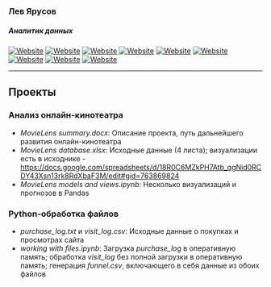 ### Лев Ярусов
##### Аналитик данных

[![Website](https://img.shields.io/badge/SQL-000000.svg?&style=for-the-badge)](https://www.w3schools.com/sql/)
[![Website](https://img.shields.io/badge/-MySQL-007D7D.svg?&style=for-the-badge&logo=mysql&logoColor=E97100)](https://mysql.com)
[![Website](https://img.shields.io/badge/-PostgreSQL-ffffff.svg?&style=for-the-badge&logo=postgresql&logoColor=336791)](https://postgresql.com)
[![Website](https://img.shields.io/badge/-Python_3-ffdb65.svg?&style=for-the-badge&logo=python&logoColor=3776ab)](https://www.python.org/)
[![Website](https://img.shields.io/badge/-Pandas-ffffff.svg?&style=for-the-badge&logo=pandas&logoColor=130754)](https://pandas.pydata.org/)
[![Website](https://img.shields.io/badge/-NumPy-4DABCF.svg?&style=for-the-badge&logo=numpy&logoColor=2D57AF)](https://numpy.org/)
[![Website](https://img.shields.io/badge/-JSON-faf0e6.svg?&style=for-the-badge&logo=json&logoColor=000000)](https://www.w3schools.com/json/)
[![Website](https://img.shields.io/badge/-Git-fff.svg?&style=for-the-badge&logo=git&logoColor=f05832)](https://git-scm.com/)
[![Website](https://img.shields.io/badge/-GitHub-181717.svg?&style=for-the-badge&logo=github&logoColor=ffffff)](https://github.com/)
___

## Проекты

### Анализ онлайн-кинотеатра

- *MovieLens summary.docx*: Описание проекта, путь дальнейшего развития онлайн-кинотеатра
- *MovieLens database.xlsx*: Исходные данные (4 листа); визуализации есть в исходнике - https://docs.google.com/spreadsheets/d/18R0C6MZkPH7Atb_qgNid0RCDY43Xsn13rk8RdXbaF3M/edit#gid=763869824
- *MovieLens models and views.ipynb*: Несколько визуализаций и прогнозов в Pandas

### Python-обработка файлов

- *purchase_log.txt* и *visit_log.csv*: Исходные данные о покупках и просмотрах сайта
- *working with files.ipynb*: Загрузка *purchase_log* в оперативную память; обработка *visit_log* без полной загрузки в оперативную память; генерация *funnel.csv*, включающего в себя данные из обоих файлов

